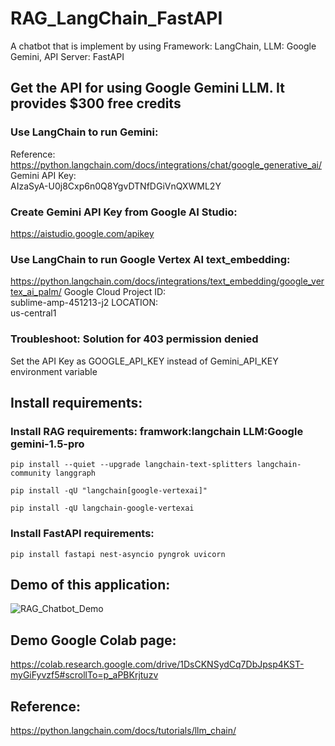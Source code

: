 # RAG_LangChain_FastAPI
A chatbot that is implement by using Framework: LangChain, LLM: Google Gemini, API Server: FastAPI 


## Get the API for using Google Gemini LLM. It provides $300 free credits
### Use LangChain to run Gemini: 
Reference: https://python.langchain.com/docs/integrations/chat/google_generative_ai/
Gemini API Key: \
AIzaSyA-U0j8Cxp6n0Q8YgvDTNfDGiVnQXWML2Y

### Create Gemini API Key from Google AI Studio:
https://aistudio.google.com/apikey



### Use LangChain to run Google Vertex AI text_embedding:
https://python.langchain.com/docs/integrations/text_embedding/google_vertex_ai_palm/
Google Cloud Project ID: \
sublime-amp-451213-j2
LOCATION: \
us-central1 


### Troubleshoot: Solution for 403 permission denied
Set the API Key as GOOGLE_API_KEY instead of Gemini_API_KEY environment variable



## Install requirements:
### Install RAG requirements: framwork:langchain LLM:Google gemini-1.5-pro
```
pip install --quiet --upgrade langchain-text-splitters langchain-community langgraph

pip install -qU "langchain[google-vertexai]"

pip install -qU langchain-google-vertexai
```

### Install FastAPI requirements:
```
pip install fastapi nest-asyncio pyngrok uvicorn
```

## Demo of this application:
![RAG_Chatbot_Demo](https://github.com/user-attachments/assets/eae36727-babc-4839-b908-5b54676bd566)



## Demo Google Colab page:
https://colab.research.google.com/drive/1DsCKNSydCq7DbJpsp4KST-myGiFyvzf5#scrollTo=p_aPBKrjtuzv


## Reference:
https://python.langchain.com/docs/tutorials/llm_chain/
